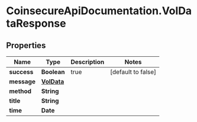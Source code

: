 # CoinsecureApiDocumentation.VolDataResponse

## Properties
Name | Type | Description | Notes
------------ | ------------- | ------------- | -------------
**success** | **Boolean** | true | [default to false]
**message** | [**VolData**](VolData.md) |  | 
**method** | **String** |  | 
**title** | **String** |  | 
**time** | **Date** |  | 


